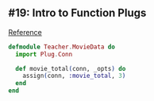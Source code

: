 ## #19: Intro to Function Plugs
[Reference](https://elixircasts.io/intro-to-function-plugs)

``` elixir
defmodule Teacher.MovieData do
  import Plug.Conn

  def movie_total(conn, _opts) do
    assign(conn, :movie_total, 3)
  end
end
```

